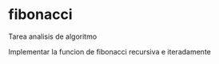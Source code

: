 # fibonacci
Tarea analisis de algoritmo

Implementar la funcion de fibonacci recursiva e iteradamente
